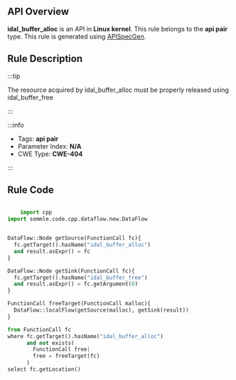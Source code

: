 ---
---


## API Overview
**idal_buffer_alloc** is an API in **Linux kernel**. This rule belongs to the **api pair** type. This rule is generated using [APISpecGen](../../tools/APISpecGen).
## Rule Description

:::tip

The resource acquired by idal_buffer_alloc must be properly released using idal_buffer_free

:::

:::info

- Tags: **api pair**
- Parameter Index: **N/A**
- CWE Type: **CWE-404**

:::

## Rule Code
```python

    import cpp
import semmle.code.cpp.dataflow.new.DataFlow


DataFlow::Node getSource(FunctionCall fc){
  fc.getTarget().hasName("idal_buffer_alloc")
  and result.asExpr() = fc
}

DataFlow::Node getSink(FunctionCall fc){
  fc.getTarget().hasName("idal_buffer_free")
  and result.asExpr() = fc.getArgument(0)
}

FunctionCall freeTarget(FunctionCall malloc){
  DataFlow::localFlow(getSource(malloc), getSink(result))
}

from FunctionCall fc
where fc.getTarget().hasName("idal_buffer_alloc")
      and not exists(
        FunctionCall free| 
        free = freeTarget(fc)
      )
select fc.getLocation()

    
```